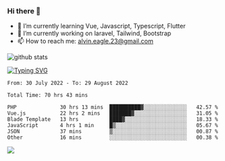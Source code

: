 ### Hi there 👋
- 🌱 I’m currently learning Vue, Javascript, Typescript, Flutter
- 🔭 I’m currently working on laravel, Tailwind, Bootstrap
- 📫 How to reach me: alvin.eagle.23@gmail.com



![github stats](https://github-readme-stats.vercel.app/api?username=alvnfaiz&show_icons=true)


[![Typing SVG](http://readme-typing-svg.herokuapp.com?font=Montserrat&color=%2336BCF7&duration=4000&center=true&lines=Alvin+Faiz;Fullstack+Developer;PHP%2C+Java%2C+Javascript%2C+Python;Laravel%2C+Vue%202%2C+Tailwind%2C+Bootstrap)](https://git.io/typing-svg)

<!--[![Alvnfaiz wakatime stats](https://github-readme-stats.vercel.app/api/wakatime?username=alvnfaiz&layout=compact&theme=dracula)](https://github.com/anuraghazra/github-readme-stats)

<!--START_SECTION:waka-->

```text
From: 30 July 2022 - To: 29 August 2022

Total Time: 70 hrs 43 mins

PHP              30 hrs 13 mins  ██████████▓░░░░░░░░░░░░░░   42.57 %
Vue.js           22 hrs 2 mins   ███████▓░░░░░░░░░░░░░░░░░   31.05 %
Blade Template   13 hrs          ████▓░░░░░░░░░░░░░░░░░░░░   18.33 %
JavaScript       4 hrs 1 min     █▒░░░░░░░░░░░░░░░░░░░░░░░   05.67 %
JSON             37 mins         ▒░░░░░░░░░░░░░░░░░░░░░░░░   00.87 %
Other            16 mins         ░░░░░░░░░░░░░░░░░░░░░░░░░   00.38 %
```

<!--END_SECTION:waka-->

  <!-- Change the `github-readme-stats.anuraghazra1.vercel.app` to `github-readme-stats.vercel.app`  -->
  <img align="center" src="https://github-readme-stats.anuraghazra1.vercel.app/api/top-langs/?username=alvnfaiz&layout=compact" />
<!--
**alvnfaiz/alvnfaiz** is a ✨ _special_ ✨ repository because its `README.md` (this file) appears on your GitHub profile.

Here are some ideas to get you started:

- 🔭 I’m currently working on ...
- 🌱 I’m currently learning ...
- 👯 I’m looking to collaborate on ...
- 🤔 I’m looking for help with ...
- 💬 Ask me about ...
- 📫 How to reach me: ...
- 😄 Pronouns: ...
- ⚡ Fun fact: ...
-->

